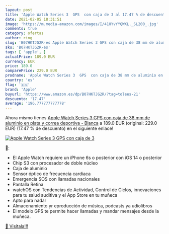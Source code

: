 ```yaml
---
layout: post
title: 'Apple Watch Series 3  GPS  con caja de 3 al 17.47 % de descuento'
date: 2021-02-05 18:31:51
image: 'https://m.media-amazon.com/images/I/41HYvYYQWXL._SL200_.jpg'
comments: true
category: ofertas
author: ring
slug: 'B07HKTJG2R-es Apple Watch Series 3 GPS con caja de 38 mm de aluminio en...'
sku: 'B07HKTJG2R-es'
tags: [ 'apple', ]
actualPrice: 189.0 EUR
currency: EUR
price: 189.0
comparePrice: 229.0 EUR
prodname: 'Apple Watch Series 3  GPS  con caja de 38 mm de aluminio en plata y correa deportiva - Blanca'
country: 'es'
flag: '🇪🇸'
brand: 'Apple'
buyurl: 'https://www.amazon.es/dp/B07HKTJG2R/?tag=tolees-21'
descuento: '17.47'
average: '196.777777777778'
---
```


Ahora mismo tienes [Apple Watch Series 3  GPS  con caja de 38 mm de aluminio en plata y correa deportiva - Blanca](https://www.amazon.es/dp/B07HKTJG2R/?tag=tolees-21) a 189.0 EUR (original: 229.0 EUR) (17.47 %  de descuento) en el siguiente enlace!

[![Apple Watch Series 3  GPS  con caja de 3](https://m.media-amazon.com/images/I/41HYvYYQWXL._SL200_.jpg)](https://www.amazon.es/dp/B07HKTJG2R/?tag=tolees-21)

🔎:

- El Apple Watch requiere un iPhone 6s o posterior con iOS 14 o posterior
- Chip S3 con procesador de doble núcleo
- Caja de aluminio
- Sensor óptico de frecuencia cardiaca
- Emergencia SOS con llamadas nacionales
- Pantalla Retina
- watchOS con Tendencias de Actividad, Control de Ciclos, innovaciones para tu salud auditiva y el App Store en tu muñeca
- Apto para nadar
- Almacenamiento yr eproducción de música, podcasts ya udiolibros
- El modelo GPS te permite hacer llamadas y mandar mensajes desde la muñeca.

[🛒 Visítala!!!](https://www.amazon.es/dp/B07HKTJG2R/?tag=tolees-21)
